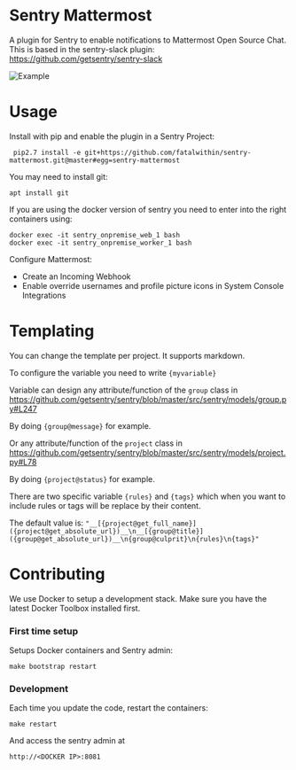 # Sentry Mattermost
A plugin for Sentry to enable notifications to Mattermost Open Source Chat.
This is based in the sentry-slack plugin: https://github.com/getsentry/sentry-slack

![Example](example.png)

# Usage
Install with pip and enable the plugin in a Sentry Project:

     pip2.7 install -e git+https://github.com/fatalwithin/sentry-mattermost.git@master#egg=sentry-mattermost

You may need to install git:

    apt install git

If you are using the docker version of sentry you need to enter into the right containers using: 

    docker exec -it sentry_onpremise_web_1 bash 
    docker exec -it sentry_onpremise_worker_1 bash 


Configure Mattermost:
- Create an Incoming Webhook
- Enable override usernames and profile picture icons in System Console Integrations

# Templating

You can change the template per project. It supports markdown. 

To configure the variable you need to write `{myvariable}`

Variable can design any attribute/function of the `group` class in https://github.com/getsentry/sentry/blob/master/src/sentry/models/group.py#L247

By doing `{group@message}` for example. 

Or any attribute/function of the `project` class in https://github.com/getsentry/sentry/blob/master/src/sentry/models/project.py#L78

By doing `{project@status}` for example. 

There are two specific variable `{rules}` and `{tags}` which when you want to include rules or tags will be replace by their content. 

The default value is:
`"__[{project@get_full_name}]({project@get_absolute_url})__\n__[{group@title}]({group@get_absolute_url})__\n{group@culprit}\n{rules}\n{tags}"`

# Contributing
We use Docker to setup a development stack. Make sure you have the latest
Docker Toolbox installed first.

### First time setup
Setups Docker containers and Sentry admin:

    make bootstrap restart

### Development
Each time you update the code, restart the containers:

    make restart

And access the sentry admin at

    http://<DOCKER IP>:8081
